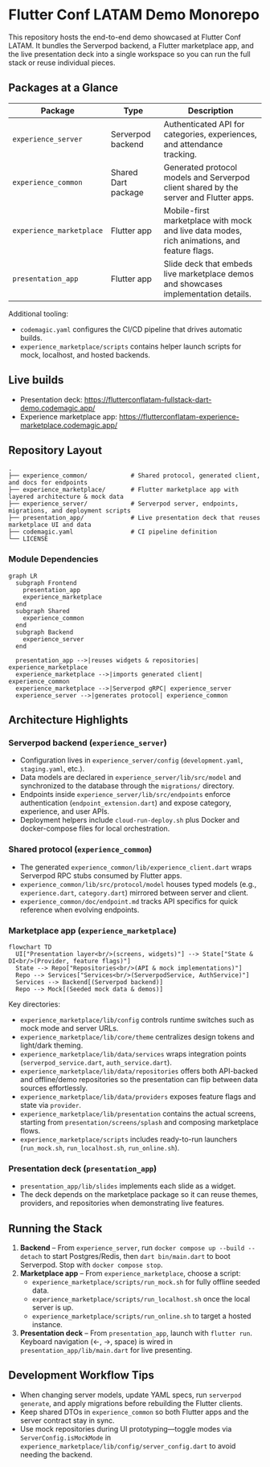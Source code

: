 # Flutter Conf LATAM Demo Monorepo

This repository hosts the end-to-end demo showcased at Flutter Conf LATAM. It bundles the Serverpod backend, a Flutter marketplace app, and the live presentation deck into a single workspace so you can run the full stack or reuse individual pieces.

## Packages at a Glance

| Package | Type | Description |
| --- | --- | --- |
| `experience_server` | Serverpod backend | Authenticated API for categories, experiences, and attendance tracking. |
| `experience_common` | Shared Dart package | Generated protocol models and Serverpod client shared by the server and Flutter apps. |
| `experience_marketplace` | Flutter app | Mobile-first marketplace with mock and live data modes, rich animations, and feature flags. |
| `presentation_app` | Flutter app | Slide deck that embeds live marketplace demos and showcases implementation details. |

Additional tooling:

- `codemagic.yaml` configures the CI/CD pipeline that drives automatic builds.
- `experience_marketplace/scripts` contains helper launch scripts for mock, localhost, and hosted backends.

## Live builds

- Presentation deck: https://flutterconflatam-fullstack-dart-demo.codemagic.app/
- Experience marketplace app: https://flutterconflatam-experience-marketplace.codemagic.app/

## Repository Layout

```
.
├── experience_common/            # Shared protocol, generated client, and docs for endpoints
├── experience_marketplace/       # Flutter marketplace app with layered architecture & mock data
├── experience_server/            # Serverpod server, endpoints, migrations, and deployment scripts
├── presentation_app/             # Live presentation deck that reuses marketplace UI and data
├── codemagic.yaml                # CI pipeline definition
└── LICENSE
```

### Module Dependencies

```mermaid
graph LR
  subgraph Frontend
    presentation_app
    experience_marketplace
  end
  subgraph Shared
    experience_common
  end
  subgraph Backend
    experience_server
  end

  presentation_app -->|reuses widgets & repositories| experience_marketplace
  experience_marketplace -->|imports generated client| experience_common
  experience_marketplace -->|Serverpod gRPC| experience_server
  experience_server -->|generates protocol| experience_common
```

## Architecture Highlights

### Serverpod backend (`experience_server`)
- Configuration lives in `experience_server/config` (`development.yaml`, `staging.yaml`, etc.).
- Data models are declared in `experience_server/lib/src/model` and synchronized to the database through the `migrations/` directory.
- Endpoints inside `experience_server/lib/src/endpoints` enforce authentication (`endpoint_extension.dart`) and expose category, experience, and user APIs.
- Deployment helpers include `cloud-run-deploy.sh` plus Docker and docker-compose files for local orchestration.

### Shared protocol (`experience_common`)
- The generated `experience_common/lib/experience_client.dart` wraps Serverpod RPC stubs consumed by Flutter apps.
- `experience_common/lib/src/protocol/model` houses typed models (e.g., `experience.dart`, `category.dart`) mirrored between server and client.
- `experience_common/doc/endpoint.md` tracks API specifics for quick reference when evolving endpoints.

### Marketplace app (`experience_marketplace`)

```mermaid
flowchart TD
  UI["Presentation layer<br/>(screens, widgets)"] --> State["State & DI<br/>(Provider, feature flags)"]
  State --> Repo["Repositories<br/>(API & mock implementations)"]
  Repo --> Services["Services<br/>(ServerpodService, AuthService)"]
  Services --> Backend[(Serverpod backend)]
  Repo --> Mock[(Seeded mock data & demos)]
```

Key directories:

- `experience_marketplace/lib/config` controls runtime switches such as mock mode and server URLs.
- `experience_marketplace/lib/core/theme` centralizes design tokens and light/dark theming.
- `experience_marketplace/lib/data/services` wraps integration points (`serverpod_service.dart`, `auth_service.dart`).
- `experience_marketplace/lib/data/repositories` offers both API-backed and offline/demo repositories so the presentation can flip between data sources effortlessly.
- `experience_marketplace/lib/data/providers` exposes feature flags and state via `provider`.
- `experience_marketplace/lib/presentation` contains the actual screens, starting from `presentation/screens/splash` and composing marketplace flows.
- `experience_marketplace/scripts` includes ready-to-run launchers (`run_mock.sh`, `run_localhost.sh`, `run_online.sh`).

### Presentation deck (`presentation_app`)
- `presentation_app/lib/slides` implements each slide as a widget.
- The deck depends on the marketplace package so it can reuse themes, providers, and repositories when demonstrating live features.


## Running the Stack

1. **Backend** – From `experience_server`, run `docker compose up --build --detach` to start Postgres/Redis, then `dart bin/main.dart` to boot Serverpod. Stop with `docker compose stop`.
2. **Marketplace app** – From `experience_marketplace`, choose a script:
   - `experience_marketplace/scripts/run_mock.sh` for fully offline seeded data.
   - `experience_marketplace/scripts/run_localhost.sh` once the local server is up.
   - `experience_marketplace/scripts/run_online.sh` to target a hosted instance.
3. **Presentation deck** – From `presentation_app`, launch with `flutter run`. Keyboard navigation (←, →, space) is wired in `presentation_app/lib/main.dart` for live presenting.

## Development Workflow Tips

- When changing server models, update YAML specs, run `serverpod generate`, and apply migrations before rebuilding the Flutter clients.
- Keep shared DTOs in `experience_common` so both Flutter apps and the server contract stay in sync.
- Use mock repositories during UI prototyping—toggle modes via `ServerConfig.isMockMode` in `experience_marketplace/lib/config/server_config.dart` to avoid needing the backend.

